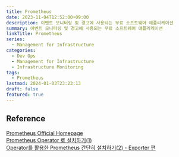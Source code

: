 ```yaml
---
title: Prometheus
date: 2023-11-04T12:52:00+09:00
description: 이벤트 모니터링 및 경고에 사용되는 무료 소프트웨어 애플리케이션
summary: 이벤트 모니터링 및 경고에 사용되는 무료 소프트웨어 애플리케이션
linkTitle: Prometheus
series:
  - Management for Infrastructure
categories:
  - Dev Ops
  - Management for Infrastructure
  - Infrastructure Monitoring
tags:
  - Prometheus
lastmod: 2024-01-03T23:23:13
draft: false
featured: true
---
```


## Reference

[Prometheus Official Homepage](https://prometheus.io/)  
[Prometheus Operator 로 설치하기(1)](https://devocean.sk.com/experts/techBoardDetail.do?ID=163168&boardType=experts)  
[Operator를 활용한 Prometheus 간단히 설치하기(2) - Exporter 편](https://devocean.sk.com/blog/techBoardDetail.do?ID=163266)
